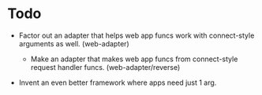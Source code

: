﻿
Todo
====

  * Factor out an adapter that helps web app funcs work with connect-style
    arguments as well. (web-adapter)
    * Make an adapter that makes web app funcs from connect-style request
      handler funcs. (web-adapter/reverse)

  * Invent an even better framework where apps need just 1 arg.


